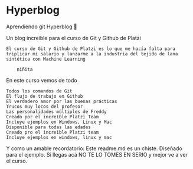 # Hyperblog
Aprendiendo git
Hyperblog 💚

Un blog increíble para el curso de Git y Github de Platzi

    El curso de Git y Github de Platzi es lo que me hacía falta para triplicar mi salario y lanzarme a la industria del tejido de lana sintética con Machine Learning

        niñita

En este curso vemos de todo

    Todos los comandos de Git
    El flujo de trabajo en Github
    El verdadero amor por las buenas prácticas
    Trucos muy locos del profesor
    Las personalidades múltiples de Freddy
    Creado por el increíble Platzi Team
    Incluye ejemplos en Windows, Linux y Mac
    Disponible para todas las edades
    Creado pro el increible Platzi team
    Incluye ejemplos en windows, linux y mac 
Y como un amable recordatorio: Este readme.md es un chiste. Diseñado para el ejemplo. Si llegas acá NO TE LO TOMES EN SERIO y mejor ve a ver el curso.
